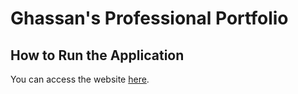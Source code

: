 # Ghassan's Professional Portfolio

## How to Run the Application
You can access the website <a href="https://ghassanalassadi.github.io/ghassan-professional-portfolio/" target="_blank">here</a>.
